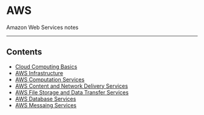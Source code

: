 # AWS

Amazon Web Services notes
- - - -

## Contents

* [Cloud Computing Basics](https://github.com/Sam-Ballantyne/DevNotes/blob/main/AWS/CloudComputingBasics.md)
* [AWS Infrastructure](https://github.com/Sam-Ballantyne/DevNotes/blob/main/AWS/AwsInfrastructure.md)
* [AWS Computation Services](https://github.com/Sam-Ballantyne/DevNotes/blob/main/AWS/AwsComputationServices.md)
* [AWS Content and Network Delivery Services](https://github.com/Sam-Ballantyne/DevNotes/blob/main/AWS/AwsContentAndNetworkDeliveryServices.md)
* [AWS File Storage and Data Transfer Services](https://github.com/Sam-Ballantyne/DevNotes/blob/main/AWS/AwsFileAndDataTransferService.md)
* [AWS Database Services](https://github.com/Sam-Ballantyne/DevNotes/blob/main/AWS/AwsDatabaseServices.md)
* [AWS Messaing Services](https://github.com/Sam-Ballantyne/DevNotes/blob/main/AWS/AwsMessagingServices.md)
